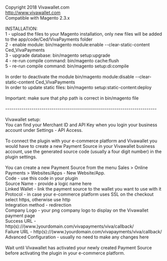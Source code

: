 Copyright 2018  Vivawallet.com<br>
http://www.vivawallet.com<br>
Compatible with Magento 2.3.x<br>
<br>
INSTALLATION:<br>
1 - upload the files to your Magento installation, only new files will be added to the app/code/Ced/VivaPayments folder<br>
2 - enable module: bin/magento module:enable --clear-static-content Ced_VivaPayments<br>
3 - upgrade database: bin/magento setup:upgrade<br>
4 - re-run compile command: bin/magento cache:flush<br>
5 - re-run compile command: bin/magento setup:di:compile<br>
<br>
In order to deactivate the module bin/magento module:disable --clear-static-content Ced_VivaPayments<br>
In order to update static files: bin/magento setup:static-content:deploy<br>
<br>
Important: make sure that php path is correct in bin/magento file<br>
<br>
---------------------------------------------------------------------------<br>
<br>
Vivawallet setup:<br>
You can find your Merchant ID and API Key when you login your business account under Settings - API Access.<br>
<br>
To connect the plugin with your e-commerce platform and Vivawallet you would have to create a new Payment Source in your Vivawallet business account, use the generated source code (usually a four digit number) in the plugin settings.<br>
<br>
You can create a new Payment Source from the menu Sales > Online Payments > Websites/Apps - New Website/App.<br>
Code - use this code in your plugin<br>
Source Name - provide a logic name here<br>
Linked Wallet - link the payment source to the wallet you want to use with it<br>
Protocol - in case your e-commerce platform uses SSL on the checkout select https, otherwise use http<br>
Integration method - redirection<br>
Company Logo - your png company logo to display on the Vivawallet payment page<br>
Success URL - http(s)://(www.)yourdomain.com/vivapayments/viva/callback/<br>
Failure URL - http(s)://(www.)yourdomain.com/vivapayments/viva/callback/<br>
Advanced Configuration - usually no need to make any changes here<br>
<br>
Wait until Vivawallet has activated your newly created Payment Source before activating the plugin in your e-commerce platform.
